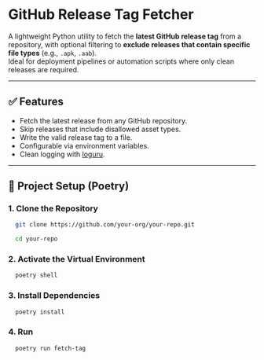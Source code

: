 # GitHub Release Tag Fetcher

A lightweight Python utility to fetch the **latest GitHub release tag** from a repository, with optional filtering to **exclude releases that contain specific file types** (e.g., `.apk`, `.aab`).  
Ideal for deployment pipelines or automation scripts where only clean releases are required.

---

## ✅ Features

- Fetch the latest release from any GitHub repository.
- Skip releases that include disallowed asset types.
- Write the valid release tag to a file.
- Configurable via environment variables.
- Clean logging with [loguru](https://github.com/Delgan/loguru).

---

## 🧱 Project Setup (Poetry)

### 1. Clone the Repository

```bash
  git clone https://github.com/your-org/your-repo.git
```
```bash
  cd your-repo
```

### 2. Activate the Virtual Environment

```bash
  poetry shell
```

### 3. Install Dependencies
```bash
  poetry install
```


### 4. Run
```bash
  poetry run fetch-tag
```

